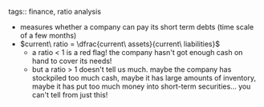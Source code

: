 tags:: finance, ratio analysis

- measures whether a company can pay its short term debts (time scale of a few months)
- $current\ ratio = \dfrac{current\ assets}{current\ liabilities}$
	- a ratio < 1 is a red flag! the company hasn't got enough cash on hand to cover its needs!
	- but a ratio > 1 doesn't tell us much. maybe the company has stockpiled too much cash, maybe it has large amounts of inventory, maybe it has put too much money into short-term securities... you can't tell from just this!